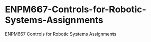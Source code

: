 # ENPM667-Controls-for-Robotic-Systems-Assignments
ENPM667 Controls for Robotic Systems Assignments
